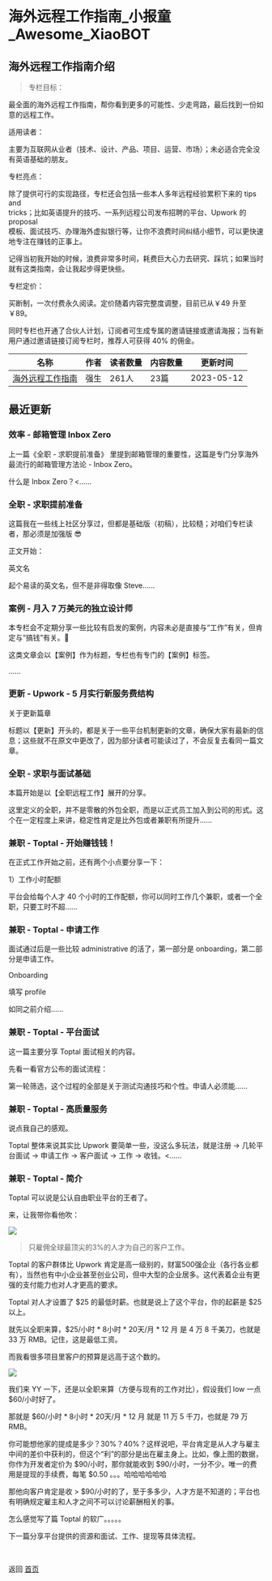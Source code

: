 # 海外远程工作指南_小报童_Awesome_XiaoBOT

## 海外远程工作指南介绍
> 专栏目标：    
    
最全面的海外远程工作指南，帮你看到更多的可能性、少走弯路，最后找到一份如意的远程工作。    
    
    
适用读者：    
    
主要为互联网从业者（技术、设计、产品、项目、运营、市场）；未必适合完全没有英语基础的朋友。    
    
    
专栏亮点：    
    
除了提供可行的实现路径，专栏还会包括一些本人多年远程经验累积下来的 tips and  
tricks；比如英语提升的技巧、一系列远程公司发布招聘的平台、Upwork 的 proposal  
模板、面试技巧、办理海外虚拟银行等，让你不浪费时间纠结小细节，可以更快速地专注在赚钱的正事上。    
    
记得当初我开始的时候，浪费非常多时间，耗费巨大心力去研究、踩坑；如果当时就有这类指南，会让我起步得更快些。    
    
    
专栏定价：    
    
买断制，一次付费永久阅读。定价随着内容完整度调整，目前已从￥49 升至 ￥89。    
    
同时专栏也开通了合伙人计划，订阅者可生成专属的邀请链接或邀请海报；当有新用户通过邀请链接订阅专栏时，推荐人可获得 40% 的佣金。  
  


|名称|作者|读者数量|内容数量|更新时间|
|---|---|---|---|---|
|[海外远程工作指南](https://xiaobot.net/p/remote-work?refer=0b133df9-27dc-423b-8101-639049001c13)|强生|261人|23篇|2023-05-12|

## 最近更新
### 效率 - 邮箱管理 Inbox Zero

上一篇《全职 - 求职提前准备》 里提到邮箱管理的重要性，这篇是专门分享海外最流行的邮箱管理方法论 - Inbox Zero。

什么是 Inbox Zero？<......

### 全职 - 求职提前准备

这篇我在一些线上社区分享过，但都是基础版（初稿），比较糙；对咱们专栏读者，那必须是加强版 😎

正文开始：

英文名

起个易读的英文名，但不是非得取像 Steve......

### 案例 - 月入 7 万美元的独立设计师

本专栏会不定期分享一些比较有启发的案例，内容未必是直接与“工作”有关，但肯定与“搞钱”有关。🤣

这类文章会以【案例】作为标题，专栏也有专门的【案例】标签。

......

### 更新 - Upwork - 5 月实行新服务费结构

关于更新篇章

标题以【更新】开头的，都是关于一些平台机制更新的文章，确保大家有最新的信息；这些就不在原文中更改了，因为部分读者可能读过了，不会反复去看同一篇文章。

### 全职 - 求职与面试基础

本篇开始是以【全职远程工作】展开的分享。

这里定义的全职，并不是零散的外包全职，而是以正式员工加入到公司的形式。这个在一定程度上来讲，稳定性肯定是比外包或者兼职有所提升......

### 兼职 - Toptal - 开始赚钱钱！

在正式工作开始之前，还有两个小点要分享一下：

1）工作小时配额

平台会给每个人才 40 个小时的工作配额，你可以同时工作几个兼职，或者一个全职，只要工时不超......

### 兼职 - Toptal - 申请工作

面试通过后是一些比较 administrative 的活了，第一部分是 onboarding，第二部分是申请工作。

Onboarding

填写 profile

如同之前介绍......

### 兼职 - Toptal - 平台面试

这一篇主要分享 Toptal 面试相关的内容。

先看一看官方公布的面试流程：

第一轮筛选，这个过程的全部是关于测试沟通技巧和个性。申请人必须能......

### 兼职 - Toptal - 高质量服务

说点我自己的感观。

Toptal 整体来说其实比 Upwork 要简单一些，没这么多玩法，就是注册 → 几轮平台面试 → 申请工作 → 客户面试 → 工作 →
收钱。<......

### 兼职 - Toptal - 简介

Toptal 可以说是公认自由职业平台的王者了。

来，让我带你看他吹：

![](https://static.xiaobot.net/file/2023-03-23/30922/9a0b051233748dacc08da33444d3912a.png)

> 只雇佣全球最顶尖的3%的人才为自己的客户工作。

Toptal 的客户群体比 Upwork
肯定是高一级别的，财富500强企业（各行各业都有），当然也有中小企业甚至创业公司，但中大型的企业居多。这代表着企业有更强的支付能力也对人才更高的要求。

Toptal 对人才设置了 $25 的最低时薪。也就是说上了这个平台，你的起薪是 $25 以上。

就先以全职来算，$25/小时 * 8小时 * 20天/月 * 12 月 是 4 万 8 千美刀，也就是 33 万 RMB。记住，这是最低工资。

而我看很多项目里客户的预算是远高于这个数的。

![](https://static.xiaobot.net/file/2023-03-23/30922/45daf13ab6819affe87145450fd08d45.png)

我们来 YY 一下，还是以全职来算（方便与现有的工作对比），假设我们 low 一点 $60/小时好了。

那就是 $60/小时 * 8小时 * 20天/月 * 12 月 就是 11 万 5 千刀，也就是 79 万 RMB。

你可能想他家的提成是多少？30%？40%？这样说吧，平台肯定是从人才与雇主中间的差价中获利的，但这个“利”的部分是出在雇主身上。比如，像上图的数据，你作为开发者定价为
$90/小时，那你就能收到 $90/小时，一分不少。唯一的费用是提现的手续费，每笔 $0.50 。。。哈哈哈哈哈哈

那他向客户肯定是收 > $90/小时的了，至于多多少，人才方是不知道的；平台也有明确规定雇主和人才之间不可以讨论薪酬相关的事。

怎么感觉写了篇 Toptal 的软广。。。。。

下一篇分享平台提供的资源和面试、工作、提现等具体流程。


<a href="https://github.com/Reno9527/awesome-xiaobot" style="color: white; text-decoration: none;">awesome-xiaobot</a>

返回 [首页](../README.md)
